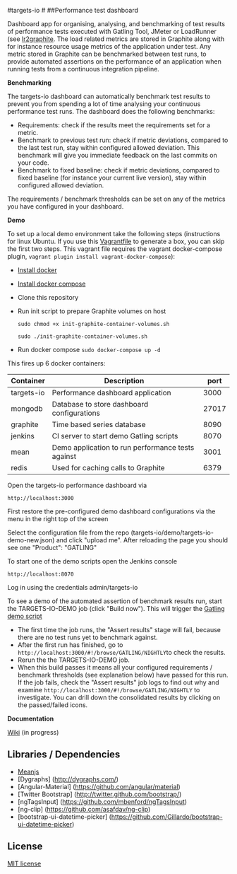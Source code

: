 #targets-io #
##Performance test dashboard

Dashboard app for organising, analysing, and benchmarking of test results of performance tests executed with Gatling Tool, JMeter or LoadRunner (see [lr2graphite](https://github.com/ogarling/LR2Graphite).
The load related metrics are stored in Graphite along with for instance resource usage metrics of the application under test.
Any metric stored in Graphite can be benchmarked between test runs, to provide automated assertions on the performance of an application when running tests from a continuous integration pipeline. 

**Benchmarking**

The targets-io dashboard can automatically benchmark test results to prevent you from spending a lot of time analysing your continuous performance test runs. The dashboard does the following benchmarks:

- Requirements: check if the results meet the requirements set for a metric. 
- Benchmark to previous test run: check if metric deviations, compared to the last test run, stay within configured allowed deviation. This benchmark will give you immediate feedback on the last commits on your code.
- Benchmark to fixed baseline: check if metric deviations, compared to fixed baseline (for instance your current live version), stay within configured allowed deviation.
 
The requirements / benchmark thresholds can be set on any of the metrics you have configured in your dashboard. 

**Demo**

To set up a local demo environment take the following steps (instructions for linux Ubuntu. If you use this [Vagrantfile](https://github.com/dmoll1974/targets-io/blob/master/Vagrantfile) to generate a box, you can skip the first two steps. This vagrant file requires the vagrant docker-compose plugin, `vagrant plugin install vagrant-docker-compose`):

- [Install docker](http://docs.docker.com/linux/step_one/)  
- [Install docker compose](https://github.com/docker/compose/releases)
- Clone this repository
- Run init script to prepare Graphite volumes on host

  `sudo chmod +x init-graphite-container-volumes.sh`
  
  `sudo ./init-graphite-container-volumes.sh`
- Run docker compose  `sudo docker-compose up -d`


This fires up 6 docker containers:

| Container  	| Description                                            	| port  	|
|------------	|--------------------------------------------------------	|-------	|
| targets-io 	| Performance dashboard application                      	| 3000  	|
| mongodb    	| Database to store dashboard configurations           		 | 27017 	|
| graphite   	| Time based series database                             	| 8090  	|
| jenkins    	| CI server to start demo Gatling scripts     	           | 8070  	|
| mean       	| Demo application to run performance tests against 	     | 3001  	|
| redis      	| Used for caching calls to Graphite                     	| 6379   |


Open the targets-io performance dashboard via

`http://localhost:3000`

First restore the pre-configured demo dashboard configurations via the menu in the right top of the screen

Select the configuration file from the repo (targets-io/demo/targets-io-demo-new.json) and click "upload me". After reloading the page you should see one "Product": "GATLING"

To start one of the demo scripts open the Jenkins console

`http://localhost:8070` 

Log in using the credentials admin/targets-io

To see a demo of the automated assertion of benchmark results run, start the TARGETS-IO-DEMO job (click "Build now"). This will trigger the [Gatling demo script](https://github.com/dmoll1974/targets-io-demo-script-gatling)

- The first time the job runs, the "Assert results" stage will fail, because there are no test runs yet to benchmark against. 
- After the first run has finished, go to `http://localhost:3000/#!/browse/GATLING/NIGHTLY`to check the results.
- Rerun the the TARGETS-IO-DEMO job.
- When this build passes it means all your configured requirements / benchmark thresholds (see explanation below) have passed for this run. If the job fails, check the "Assert results" job logs to find out why and examine  `http://localhost:3000/#!/browse/GATLING/NIGHTLY` to investigate. You can drill down the consolidated results by clicking on the passed/failed icons. 

**Documentation**

[Wiki](https://github.com/dmoll1974/targets-io/wiki) (in progress)


**Libraries / Dependencies**
------------------------
+ [Meanjs](https://github.com/meanjs/mean)
+ [Dygraphs] (http://dygraphs.com/) 
+ [Angular-Material] (https://github.com/angular/material)
+ [Twitter Bootstrap] (http://twitter.github.com/bootstrap/)
+ [ngTagsInput] (https://github.com/mbenford/ngTagsInput)
+ [ng-clip] (https://github.com/asafdav/ng-clip)
+ [bootstrap-ui-datetime-picker] (https://github.com/Gillardo/bootstrap-ui-datetime-picker)



## License

[MIT license](https://github.com/dmoll1974/targets-io/blob/master/LICENSE.md)
